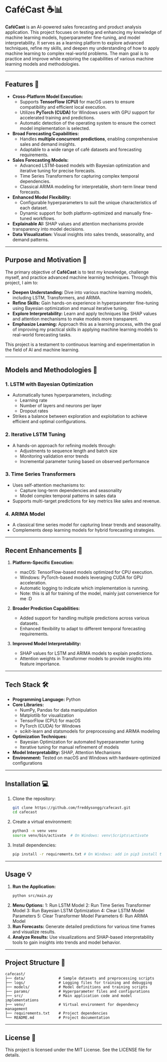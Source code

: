 # CaféCast ☕📊

**CaféCast** is an AI-powered sales forecasting and product analysis application. This project focuses on testing and enhancing my knowledge of machine learning models, hyperparameter fine-tuning, and model interpretability. It serves as a learning platform to explore advanced techniques, refine my skills, and deepen my understanding of how to apply machine learning to complex real-world problems. The main goal is to practice and improve while exploring the capabilities of various machine learning models and methodologies.

---

## Features 🚀

- **Cross-Platform Model Execution:**
  - Supports **TensorFlow (CPU)** for macOS users to ensure compatibility and efficient local execution.
  - Utilizes **PyTorch (CUDA)** for Windows users with GPU support for accelerated training and predictions.
  - Automatic detection of the operating system to ensure the correct model implementation is selected.
- **Broad Forecasting Capabilities:**
  - Handles **multiple concurrent predictions**, enabling comprehensive sales and demand insights.
  - Adaptable to a wide range of café datasets and forecasting requirements.
- **Sales Forecasting Models:**
  - Advanced LSTM-based models with Bayesian optimization and iterative tuning for precise forecasts.
  - Time Series Transformers for capturing complex temporal dependencies.
  - Classical ARIMA modeling for interpretable, short-term linear trend forecasts.
- **Enhanced Model Flexibility:**
  - Configurable hyperparameters to suit the unique characteristics of each dataset.
  - Dynamic support for both platform-optimized and manually fine-tuned workflows.
- **Explainable AI:** SHAP values and attention mechanisms provide transparency into model decisions.
- **Data Visualization:** Visual insights into sales trends, seasonality, and demand patterns.

---

## Purpose and Motivation 🎯

The primary objective of **CaféCast** is to test my knowledge, challenge myself, and practice advanced machine learning techniques. Through this project, I aim to:

- **Deepen Understanding:** Dive into various machine learning models, including LSTM, Transformers, and ARIMA.
- **Refine Skills:** Gain hands-on experience in hyperparameter fine-tuning using Bayesian optimization and manual iterative tuning.
- **Explore Interpretability:** Learn and apply techniques like SHAP values and attention mechanisms to make models more transparent.
- **Emphasize Learning:** Approach this as a learning process, with the goal of improving my practical skills in applying machine learning models to real-world forecasting tasks.

This project is a testament to continuous learning and experimentation in the field of AI and machine learning.

---

## Models and Methodologies 📘

### 1. **LSTM with Bayesian Optimization**
- Automatically tunes hyperparameters, including:
  - Learning rate
  - Number of layers and neurons per layer
  - Dropout rates
- Strikes a balance between exploration and exploitation to achieve efficient and optimal configurations.

### 2. **Iterative LSTM Tuning**
- A hands-on approach for refining models through:
  - Adjustments to sequence length and batch size
  - Monitoring validation error trends
  - Incremental parameter tuning based on observed performance

### 3. **Time Series Transformers**
- Uses self-attention mechanisms to:
  - Capture long-term dependencies and seasonality
  - Model complex temporal patterns in sales data
- Supports multi-target predictions for key metrics like sales and revenue.

### 4. **ARIMA Model**
- A classical time series model for capturing linear trends and seasonality.
- Complements deep learning models for hybrid forecasting strategies.

---

## Recent Enhancements 🌟

1. **Platform-Specific Execution:**
   - macOS: TensorFlow-based models optimized for CPU execution.
   - Windows: PyTorch-based models leveraging CUDA for GPU acceleration.
   - Automatic logging to indicate which implementation is running.
   - Note: this is all for training of the model, mainly just convenience for me :D

2. **Broader Prediction Capabilities:**
   - Added support for handling multiple predictions across various datasets.
   - Enhanced flexibility to adapt to different temporal forecasting requirements.

3. **Improved Model Interpretability:**
   - SHAP values for LSTM and ARIMA models to explain predictions.
   - Attention weights in Transformer models to provide insights into feature importance.

---

## Tech Stack 🛠️

- **Programming Language:** Python
- **Core Libraries:**
  - NumPy, Pandas for data manipulation
  - Matplotlib for visualization
  - TensorFlow (CPU) for macOS
  - PyTorch (CUDA) for Windows
  - scikit-learn and statsmodels for preprocessing and ARIMA modeling
- **Optimization Techniques:**
  - Bayesian Optimization for automated hyperparameter tuning
  - Iterative tuning for manual refinement of models
- **Model Interpretability:** SHAP, Attention Mechanisms
- **Environment:** Tested on macOS and Windows with hardware-optimized configurations

---

## Installation 💻

1. Clone the repository:
   ```bash
   git clone https://github.com/freddysongg/cafecast.git
   cd cafecast
2. Create a virtual environment:
    ```bash
    python3 -m venv venv
    source venv/bin/activate  # On Windows: venv\Scripts\activate
3. Install dependencies:
    ```bash
    pip install -r requirements.txt # On Windows: add in pip3 install torch torchvision torchaudio --index-url https://download.pytorch.org/whl/cu124 for Torch-CUDA compatability

---

## Usage 💡
1. **Run the Application:** 
    ```bash
    python src/main.py
2. **Menu Options:**
    1: Run LSTM Model
    2: Run Time Series Transformer Model
    3: Run Bayesian LSTM Optimization
    4: Clear LSTM Model Parameters
    5: Clear Transformer Model Parameters
    6: Run ARIMA Model
3. **Run Forecasts:** Generate detailed predictions for various time frames and visualize results.
4. **Analyze Results:** Use visualizations and SHAP-based interpretability tools to gain insights into trends and model behavior.

---

## Project Structure 📂
```plaintext
cafecast/
├── data/               # Sample datasets and preprocessing scripts
├── logs/               # Logging files for training and debugging
├── models/             # Model definitions and training scripts
├── params/             # Hyperparameter files and configurations
├── src/                # Main application code and model implementations
├── venv/               # Virtual environment for dependency management
├── requirements.txt    # Project dependencies
└── README.md           # Project documentation
```

---

## License 📜
This project is licensed under the MIT License. See the LICENSE file for details.

